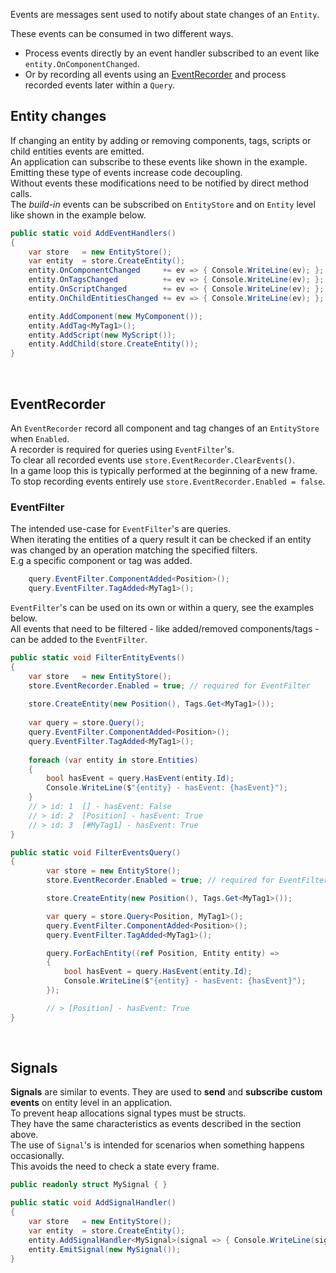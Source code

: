 Events are messages sent used to notify about state changes of an `Entity`.

These events can be consumed in two different ways.
- Process events directly by an event handler subscribed to an event like `entity.OnComponentChanged`.
- Or by recording all events using an [EventRecorder](#eventrecorder) and process recorded events later within a `Query`.

## Entity changes

If changing an entity by adding or removing components, tags, scripts or child entities events are emitted.  
An application can subscribe to these events like shown in the example.  
Emitting these type of events increase code decoupling.  
Without events these modifications need to be notified by direct method calls.  
The *build-in* events can be subscribed on `EntityStore` and on `Entity` level like shown in the example below.  

```csharp
public static void AddEventHandlers()
{
    var store   = new EntityStore();
    var entity  = store.CreateEntity();
    entity.OnComponentChanged     += ev => { Console.WriteLine(ev); }; // > entity: 1 - event > Add Component: [MyComponent]
    entity.OnTagsChanged          += ev => { Console.WriteLine(ev); }; // > entity: 1 - event > Add Tags: [#MyTag1]
    entity.OnScriptChanged        += ev => { Console.WriteLine(ev); }; // > entity: 1 - event > Add Script: [*MyScript]
    entity.OnChildEntitiesChanged += ev => { Console.WriteLine(ev); }; // > entity: 1 - event > Add Child[0] = 2

    entity.AddComponent(new MyComponent());
    entity.AddTag<MyTag1>();
    entity.AddScript(new MyScript());
    entity.AddChild(store.CreateEntity());
}
```
<br/>


## EventRecorder

An `EventRecorder` record all component and tag changes of an `EntityStore` when `Enabled`.  
A recorder is required for queries using `EventFilter`'s.  
To clear all recorded events use `store.EventRecorder.ClearEvents()`.  
In a game loop this is typically performed at the beginning of a new frame.  
To stop recording events entirely use `store.EventRecorder.Enabled = false`.

### EventFilter

The intended use-case for `EventFilter`'s are queries.  
When iterating the entities of a query result it can be checked if an entity was changed by an operation matching the specified filters.  
E.g a specific component or tag was added.
```cs
    query.EventFilter.ComponentAdded<Position>();
    query.EventFilter.TagAdded<MyTag1>();
```

`EventFilter`'s can be used on its own or within a query, see the examples below.  
All events that need to be filtered - like added/removed components/tags - can be added to the `EventFilter`.  

```csharp
public static void FilterEntityEvents()
{
    var store   = new EntityStore();
    store.EventRecorder.Enabled = true; // required for EventFilter
    
    store.CreateEntity(new Position(), Tags.Get<MyTag1>());
    
    var query = store.Query();
    query.EventFilter.ComponentAdded<Position>();
    query.EventFilter.TagAdded<MyTag1>();
    
    foreach (var entity in store.Entities)
    {
        bool hasEvent = query.HasEvent(entity.Id);
        Console.WriteLine($"{entity} - hasEvent: {hasEvent}");
    }
    // > id: 1  [] - hasEvent: False
    // > id: 2  [Position] - hasEvent: True
    // > id: 3  [#MyTag1] - hasEvent: True
}
```

```csharp
public static void FilterEventsQuery()
{
        var store = new EntityStore();
        store.EventRecorder.Enabled = true; // required for EventFilter

        store.CreateEntity(new Position(), Tags.Get<MyTag1>());

        var query = store.Query<Position, MyTag1>();
        query.EventFilter.ComponentAdded<Position>();
        query.EventFilter.TagAdded<MyTag1>();

        query.ForEachEntity((ref Position, Entity entity) =>
        {
            bool hasEvent = query.HasEvent(entity.Id);
            Console.WriteLine($"{entity} - hasEvent: {hasEvent}");
        });

        // > [Position] - hasEvent: True
}
```

<br/>


## Signals

**Signals** are similar to events. They are used to **send** and **subscribe** **custom events** on entity level in an application.  
To prevent heap allocations signal types must be structs.  
They have the same characteristics as events described in the section above.  
The use of `Signal`'s is intended for scenarios when something happens occasionally.  
This avoids the need to check a state every frame.

```csharp
public readonly struct MySignal { } 

public static void AddSignalHandler()
{
    var store   = new EntityStore();
    var entity  = store.CreateEntity();
    entity.AddSignalHandler<MySignal>(signal => { Console.WriteLine(signal); }); // > entity: 1 - signal > MySignal    
    entity.EmitSignal(new MySignal());
}
```
<br/>

